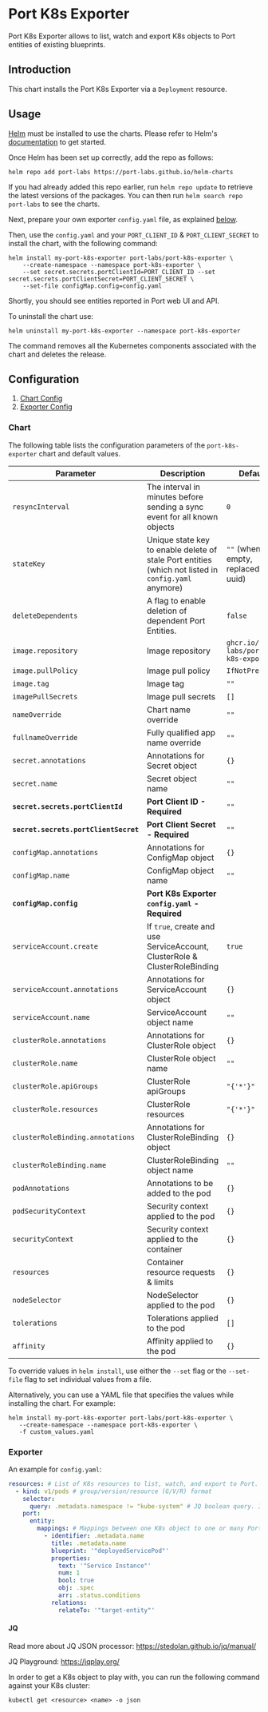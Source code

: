 # Port K8s Exporter

Port K8s Exporter allows to list, watch and export K8s objects to Port entities of existing blueprints.

## Introduction

This chart installs the Port K8s Exporter via a `Deployment` resource.

## Usage

[Helm](https://helm.sh) must be installed to use the charts.  Please refer to
Helm's [documentation](https://helm.sh/docs) to get started.

Once Helm has been set up correctly, add the repo as follows:

    helm repo add port-labs https://port-labs.github.io/helm-charts

If you had already added this repo earlier, run `helm repo update` to retrieve
the latest versions of the packages.  You can then run `helm search repo
port-labs` to see the charts.

Next, prepare your own exporter `config.yaml` file, as explained [below](#Exporter).

Then, use the `config.yaml` and your `PORT_CLIENT_ID` & `PORT_CLIENT_SECRET` to install the chart, with the following command:

    helm install my-port-k8s-exporter port-labs/port-k8s-exporter \
        --create-namespace --namespace port-k8s-exporter \
        --set secret.secrets.portClientId=PORT_CLIENT_ID --set secret.secrets.portClientSecret=PORT_CLIENT_SECRET \
        --set-file configMap.config=config.yaml

Shortly, you should see entities reported in Port web UI and API.

To uninstall the chart use:

    helm uninstall my-port-k8s-exporter --namespace port-k8s-exporter

The command removes all the Kubernetes components associated with the chart and deletes the release.

## Configuration

1. [Chart Config](#Chart)
2. [Exporter Config](#Exporter)

### Chart

The following table lists the configuration parameters of the `port-k8s-exporter` chart and default values.

| Parameter                             | Description                                                                                          | Default                               |
|---------------------------------------|------------------------------------------------------------------------------------------------------|---------------------------------------|
| `resyncInterval`                      | The interval in minutes before sending a sync event for all known objects                            | `0`                                   |
| `stateKey`                            | Unique state key to enable delete of stale Port entities (which not listed in `config.yaml` anymore) | `""` (when empty, replaced by uuid)   |
| `deleteDependents`                    | A flag to enable deletion of dependent Port Entities.                                                | `false`                               |
| `image.repository`                    | Image repository                                                                                     | `ghcr.io/port-labs/port-k8s-exporter` |
| `image.pullPolicy`                    | Image pull policy                                                                                    | `IfNotPresent`                        |
| `image.tag`                           | Image tag                                                                                            | `""`                                  |
| `imagePullSecrets`                    | Image pull secrets                                                                                   | `[]`                                  |
| `nameOverride`                        | Chart name override                                                                                  | `""`                                  |
| `fullnameOverride`                    | Fully qualified app name override                                                                    | `""`                                  |
| `secret.annotations`                  | Annotations for Secret object                                                                        | `{}`                                  |
| `secret.name`                         | Secret object name                                                                                   | `""`                                  |
| **`secret.secrets.portClientId`**     | **Port Client ID - Required**                                                                        | `""`                                  |
| **`secret.secrets.portClientSecret`** | **Port Client Secret - Required**                                                                    | `""`                                  |
| `configMap.annotations`               | Annotations for ConfigMap object                                                                     | `{}`                                  |
| `configMap.name`                      | ConfigMap object name                                                                                | `""`                                  |
| **`configMap.config`**                | **Port K8s Exporter `config.yaml` - Required**                                                       |                                       |
| `serviceAccount.create`               | If `true`, create and use ServiceAccount, ClusterRole & ClusterRoleBinding                           | `true`                                |
| `serviceAccount.annotations`          | Annotations for ServiceAccount object                                                                | `{}`                                  |
| `serviceAccount.name`                 | ServiceAccount object name                                                                           | `""`                                  |
| `clusterRole.annotations`             | Annotations for ClusterRole object                                                                   | `{}`                                  |
| `clusterRole.name`                    | ClusterRole object name                                                                              | `""`                                  |
| `clusterRole.apiGroups`               | ClusterRole apiGroups                                                                                | `"{'*'}"`                             |
| `clusterRole.resources`               | ClusterRole resources                                                                                | `"{'*'}"`                             |
| `clusterRoleBinding.annotations`      | Annotations for ClusterRoleBinding object                                                            | `{}`                                  |
| `clusterRoleBinding.name`             | ClusterRoleBinding object name                                                                       | `""`                                  |
| `podAnnotations`                      | Annotations to be added to the pod                                                                   | `{}`                                  |
| `podSecurityContext`                  | Security context applied to the pod                                                                  | `{}`                                  |
| `securityContext`                     | Security context applied to the container                                                            | `{}`                                  |
| `resources`                           | Container resource requests & limits                                                                 | `{}`                                  |
| `nodeSelector`                        | NodeSelector applied to the pod                                                                      | `{}`                                  |
| `tolerations`                         | Tolerations applied to the pod                                                                       | `[]`                                  |
| `affinity`                            | Affinity applied to the pod                                                                          | `{}`                                  |

To override values in `helm install`, use either the `--set` flag or the `--set-file` flag to set individual values from a file.

Alternatively, you can use a YAML file that specifies the values while installing the chart. For example:

    helm install my-port-k8s-exporter port-labs/port-k8s-exporter \
       --create-namespace --namespace port-k8s-exporter \
       -f custom_values.yaml

### Exporter

An example for `config.yaml`:

```yaml
resources: # List of K8s resources to list, watch, and export to Port.
  - kind: v1/pods # group/version/resource (G/V/R) format
    selector:
      query: .metadata.namespace != "kube-system" # JQ boolean query. If evaluated to false - skip syncing the object.
    port:
      entity:
        mappings: # Mappings between one K8s object to one or many Port Entities. Each value is a JQ query.
          - identifier: .metadata.name
            title: .metadata.name
            blueprint: '"deployedServicePod"'
            properties:
              text: '"Service Instance"'
              num: 1
              bool: true
              obj: .spec
              arr: .status.conditions
            relations:
              relateTo: '"target-entity"'
```

#### JQ

Read more about JQ JSON processor: https://stedolan.github.io/jq/manual/

JQ Playground: https://jqplay.org/

In order to get a K8s object to play with, you can run the following command against your K8s cluster:

    kubectl get <resource> <name> -o json
